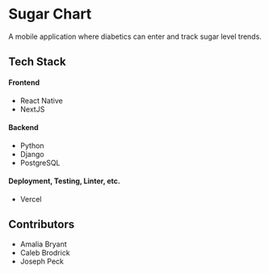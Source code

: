 # Sugar Chart
A mobile application where diabetics can enter and track sugar level trends.

## Tech Stack

#### Frontend
* React Native
* NextJS

#### Backend
* Python
* Django
* PostgreSQL

#### Deployment, Testing, Linter, etc.
* Vercel

## Contributors
* Amalia Bryant 
* Caleb Brodrick
* Joseph Peck
